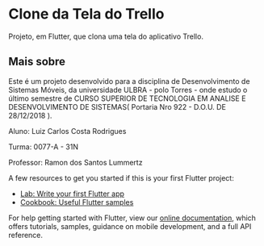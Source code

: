 # Clone da Tela do Trello

Projeto, em Flutter, que clona uma tela do aplicativo Trello.

## Mais sobre

Este é um projeto desenvolvido para a disciplina de Desenvolvimento de Sistemas Móveis, da universidade ULBRA - polo Torres - onde estudo o último semestre de CURSO SUPERIOR DE TECNOLOGIA EM ANALISE E DESENVOLVIMENTO DE SISTEMAS( Portaria Nro 922 - D.O.U. DE 28/12/2018 ).

Aluno: Luiz Carlos Costa Rodrigues

Turma: 0077-A - 31N

Professor: Ramon dos Santos Lummertz



A few resources to get you started if this is your first Flutter project:

- [Lab: Write your first Flutter app](https://flutter.dev/docs/get-started/codelab)
- [Cookbook: Useful Flutter samples](https://flutter.dev/docs/cookbook)

For help getting started with Flutter, view our
[online documentation](https://flutter.dev/docs), which offers tutorials,
samples, guidance on mobile development, and a full API reference.
